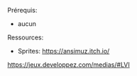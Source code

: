 Prérequis:
- aucun

Ressources:
- Sprites:
    https://ansimuz.itch.io/
    
https://jeux.developpez.com/medias/#LVI